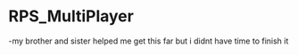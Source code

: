 # RPS_MultiPlayer

-my brother and sister helped me get this far but i didnt have time to finish it
